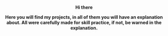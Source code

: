  <div align="center">
  <p><b>Hi there</p>
  <p>Here you will find my projects, in all of them you will have an explanation about. All were carefully made for skill practice, if not, be warned in the explanation.</b></p>
</div>

